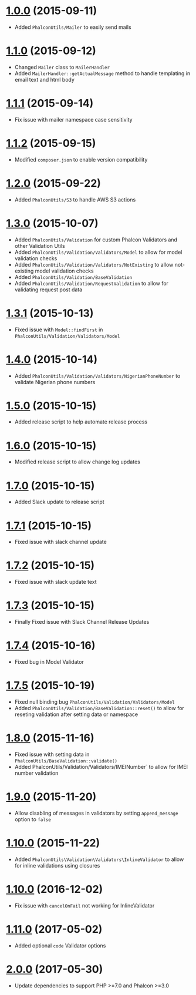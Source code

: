 # [1.0.0](https://github.com/CottaCush/phalcon-utils/releases/tag/v1.0.0) (2015-09-11)
- Added `PhalconUtils/Mailer` to easily send mails

# [1.1.0](https://github.com/CottaCush/phalcon-utils/releases/tag/1.1.0) (2015-09-12)
- Changed `Mailer` class to `MailerHandler`
- Added `MailerHandler::getActualMessage` method to handle templating in email text and html body

# [1.1.1](https://github.com/CottaCush/phalcon-utils/releases/tag/1.1.1) (2015-09-14)
- Fix issue with mailer namespace case sensitivity 

# [1.1.2](https://github.com/CottaCush/phalcon-utils/releases/tag/1.1.2) (2015-09-15)
- Modified `composer.json` to enable version compatibility

# [1.2.0](https://github.com/CottaCush/phalcon-utils/releases/tag/1.2.0) (2015-09-22)
- Added `PhalconUtils/S3` to handle AWS S3 actions

# [1.3.0](https://github.com/CottaCush/phalcon-utils/releases/tag/1.3.0) (2015-10-07)
- Added `PhalconUtils/Validation` for custom Phalcon Validators and other Validation Utils
- Added `PhalconUtils/Validation/Validators/Model` to allow for model validation checks
- Added `PhalconUtils/Validation/Validators/NotExisting` to allow not-existing model validation checks
- Added `PhalconUtils/Validation/BaseValidation`
- Added `PhalconUtils/Validation/RequestValidation` to allow for validating request post data

# [1.3.1](https://github.com/CottaCush/phalcon-utils/releases/tag/1.3.1) (2015-10-13)
- Fixed issue with `Model::findFirst` in `PhalconUtils/Validation/Validators/Model`

# [1.4.0](https://github.com/CottaCush/phalcon-utils/releases/tag/1.4.0) (2015-10-14)
- Added `PhalconUtils/Validation/Validators/NigerianPhoneNumber` to validate Nigerian phone numbers

# [1.5.0](https://github.com/CottaCush/phalcon-utils/releases/tag/1.5.0) (2015-10-15)
- Added release script to help automate release process

# [1.6.0](https://github.com/CottaCush/phalcon-utils/releases/tag/1.6.0) (2015-10-15)
- Modified release script to allow change log updates

# [1.7.0](https://github.com/CottaCush/phalcon-utils/releases/tag/1.7.0) (2015-10-15)
- Added Slack update to release script

# [1.7.1](https://github.com/CottaCush/phalcon-utils/releases/tag/1.7.1) (2015-10-15)
- Fixed issue with slack channel update

# [1.7.2](https://github.com/CottaCush/phalcon-utils/releases/tag/1.7.2) (2015-10-15)
- Fixed issue with slack update text

# [1.7.3](https://github.com/CottaCush/phalcon-utils/releases/tag/1.7.3) (2015-10-15)
- Finally Fixed issue with Slack Channel Release Updates

# [1.7.4](https://github.com/CottaCush/phalcon-utils/releases/tag/1.7.4) (2015-10-16)
- Fixed bug in Model Validator

# [1.7.5](https://github.com/CottaCush/phalcon-utils/releases/tag/1.7.5) (2015-10-19)
- Fixed null binding bug `PhalconUtils/Validation/Validators/Model`
- Added `PhalconUtils/Validation/BaseValidation::reset()` to allow for reseting validation after setting data or namespace

# [1.8.0](https://github.com/CottaCush/phalcon-utils/releases/tag/1.8.0) (2015-11-16)
- Fixed issue with setting data in `PhalconUtils/BaseValidation::validate()`
- Added PhalconUtils/Validation/Validators/IMEINumber` to allow for IMEI number validation

# [1.9.0](https://github.com/CottaCush/phalcon-utils/releases/tag/1.9.0) (2015-11-20)
- Allow disabling of messages in validators by setting `append_message` option to `false`

# [1.10.0](https://github.com/CottaCush/phalcon-utils/releases/tag/1.10.0) (2015-11-22)
- Added `PhalconUtils\Validation\Validators\InlineValidator` to allow for inline validations using closures

# [1.10.0](https://github.com/CottaCush/phalcon-utils/releases/tag/1.10.1) (2016-12-02)
- Fix issue with `cancelOnFail` not working for InlineValidator

# [1.11.0](https://github.com/CottaCush/phalcon-utils/releases/tag/1.11.0) (2017-05-02)
- Added optional `code` Validator options 

# [2.0.0](https://github.com/CottaCush/phalcon-utils/releases/tag/2.0.0) (2017-05-30)
- Update dependencies to support PHP >=7.0 and Phalcon >=3.0